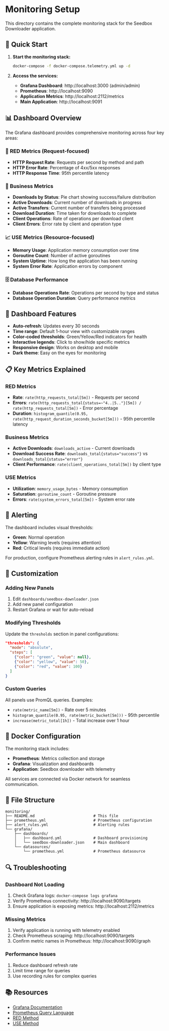 # Monitoring Setup

This directory contains the complete monitoring stack for the Seedbox Downloader application.

## 🚀 Quick Start

1. **Start the monitoring stack:**
   ```bash
   docker-compose -f docker-compose.telemetry.yml up -d
   ```

2. **Access the services:**
   - **Grafana Dashboard**: http://localhost:3000 (admin/admin)
   - **Prometheus**: http://localhost:9090
   - **Application Metrics**: http://localhost:2112/metrics
   - **Main Application**: http://localhost:9091

## 📊 Dashboard Overview

The Grafana dashboard provides comprehensive monitoring across four key areas:

### 🔴 RED Metrics (Request-focused)
- **HTTP Request Rate**: Requests per second by method and path
- **HTTP Error Rate**: Percentage of 4xx/5xx responses
- **HTTP Response Time**: 95th percentile latency

### 💼 Business Metrics
- **Downloads by Status**: Pie chart showing success/failure distribution
- **Active Downloads**: Current number of downloads in progress
- **Active Transfers**: Current number of transfers being processed
- **Download Duration**: Time taken for downloads to complete
- **Client Operations**: Rate of operations per download client
- **Client Errors**: Error rate by client and operation type

### 📈 USE Metrics (Resource-focused)
- **Memory Usage**: Application memory consumption over time
- **Goroutine Count**: Number of active goroutines
- **System Uptime**: How long the application has been running
- **System Error Rate**: Application errors by component

### 🗄️ Database Performance
- **Database Operations Rate**: Operations per second by type and status
- **Database Operation Duration**: Query performance metrics

## 🎨 Dashboard Features

- **Auto-refresh**: Updates every 30 seconds
- **Time range**: Default 1-hour view with customizable ranges
- **Color-coded thresholds**: Green/Yellow/Red indicators for health
- **Interactive legends**: Click to show/hide specific metrics
- **Responsive design**: Works on desktop and mobile
- **Dark theme**: Easy on the eyes for monitoring

## 📋 Key Metrics Explained

### RED Metrics
- **Rate**: `rate(http_requests_total[5m])` - Requests per second
- **Errors**: `rate(http_requests_total{status=~"4..|5.."}[5m]) / rate(http_requests_total[5m])` - Error percentage
- **Duration**: `histogram_quantile(0.95, rate(http_request_duration_seconds_bucket[5m]))` - 95th percentile latency

### Business Metrics
- **Active Downloads**: `downloads_active` - Current downloads
- **Download Success Rate**: `downloads_total{status="success"}` vs `downloads_total{status="error"}`
- **Client Performance**: `rate(client_operations_total[5m])` by client type

### USE Metrics
- **Utilization**: `memory_usage_bytes` - Memory consumption
- **Saturation**: `goroutine_count` - Goroutine pressure
- **Errors**: `rate(system_errors_total[5m])` - System error rate

## 🚨 Alerting

The dashboard includes visual thresholds:
- **Green**: Normal operation
- **Yellow**: Warning levels (requires attention)
- **Red**: Critical levels (requires immediate action)

For production, configure Prometheus alerting rules in `alert_rules.yml`.

## 🔧 Customization

### Adding New Panels
1. Edit `dashboards/seedbox-downloader.json`
2. Add new panel configuration
3. Restart Grafana or wait for auto-reload

### Modifying Thresholds
Update the `thresholds` section in panel configurations:
```json
"thresholds": {
  "mode": "absolute",
  "steps": [
    {"color": "green", "value": null},
    {"color": "yellow", "value": 50},
    {"color": "red", "value": 100}
  ]
}
```

### Custom Queries
All panels use PromQL queries. Examples:
- `rate(metric_name[5m])` - Rate over 5 minutes
- `histogram_quantile(0.95, rate(metric_bucket[5m]))` - 95th percentile
- `increase(metric_total[1h])` - Total increase over 1 hour

## 🐳 Docker Configuration

The monitoring stack includes:
- **Prometheus**: Metrics collection and storage
- **Grafana**: Visualization and dashboards
- **Application**: Seedbox downloader with telemetry

All services are connected via Docker network for seamless communication.

## 📁 File Structure

```
monitoring/
├── README.md                          # This file
├── prometheus.yml                     # Prometheus configuration
├── alert_rules.yml                    # Alerting rules
└── grafana/
    ├── dashboards/
    │   ├── dashboard.yml              # Dashboard provisioning
    │   └── seedbox-downloader.json    # Main dashboard
    └── datasources/
        └── prometheus.yml             # Prometheus datasource
```

## 🔍 Troubleshooting

### Dashboard Not Loading
1. Check Grafana logs: `docker-compose logs grafana`
2. Verify Prometheus connectivity: http://localhost:9090/targets
3. Ensure application is exposing metrics: http://localhost:2112/metrics

### Missing Metrics
1. Verify application is running with telemetry enabled
2. Check Prometheus scraping: http://localhost:9090/targets
3. Confirm metric names in Prometheus: http://localhost:9090/graph

### Performance Issues
1. Reduce dashboard refresh rate
2. Limit time range for queries
3. Use recording rules for complex queries

## 📚 Resources

- [Grafana Documentation](https://grafana.com/docs/)
- [Prometheus Query Language](https://prometheus.io/docs/prometheus/latest/querying/)
- [RED Method](https://grafana.com/blog/2018/08/02/the-red-method-how-to-instrument-your-services/)
- [USE Method](http://www.brendangregg.com/usemethod.html)
